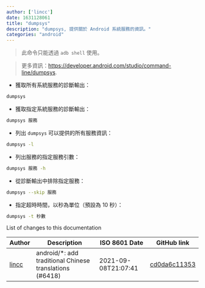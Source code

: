 ```yaml
---
author: ['lincc']
date: 1631128061
title: "dumpsys"
description: "dumpsys, 提供關於 Android 系統服務的資訊。"
categories: "android"
---
```

> 此命令只能透過 `adb shell` 使用。

> 更多資訊：<https://developer.android.com/studio/command-line/dumpsys>.

- 獲取所有系統服務的診斷輸出：

```bash
dumpsys
```

- 獲取指定系統服務的診斷輸出：

```bash
dumpsys 服務
```

- 列出 `dumpsys` 可以提供的所有服務資訊：

```bash
dumpsys -l
```

- 列出服務的指定服務引數：

```bash
dumpsys 服務 -h
```

- 從診斷輸出中排除指定服務：

```bash
dumpsys --skip 服務
```

- 指定超時時間，以秒為單位（預設為 10 秒）：

```bash
dumpsys -t 秒數
```
List of changes to this documentation


Author | Description | ISO 8601 Date | GitHub link
------|-----|-----|-----
[lincc](mailto:46962923+blueskyson@users.noreply.github.com) | android/*: add traditional Chinese translations (#6418) | 2021-09-08T21:07:41 | [cd0da6c11353](https://github.com/tldr-pages/tldr/commit/cd0da6c1135366585c048471a469c037f0d77a06)


